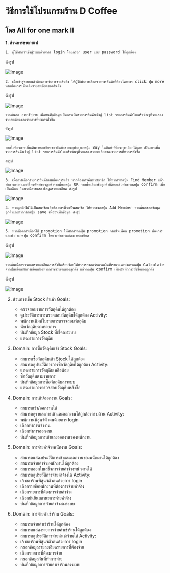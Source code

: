 
# วิธีการใช้โปรแกรมร้าน D Coffee 
## โดย All for one mark II

**1. ส่วนการขายกาแฟ**

    1. ผู้ใช้ทำการเข้าสู่ระบบด้วยการ login โดยกรอก user และ password ให้ถูกต้อง
   ดังรูป

   ![Image](https://images.unsplash.com/photo-1501780392773-287d506245a5?auto=format&fit=crop&w=1950&q=80&ixid=dW5zcGxhc2guY29tOzs7Ozs%3D)

    2. เมื่อเข้าสู่ระบบแล้วต้องการทำการขายสินค้า ให้ผู้ใช้ทำการเลือกรายการสินค้าที่ต้องโดยการ click ปุ่ม more หากต้องการเพิ่มเติมรายละเอียดของสินค้า 
ดังรูป

![Image](https://images.unsplash.com/photo-1501780392773-287d506245a5?auto=format&fit=crop&w=1950&q=80&ixid=dW5zcGxhc2guY29tOzs7Ozs%3D)


    จากนั้นกด confirm เพื่อบันทึกข้อมูลเป็นการเพิ่มรายการสินค้าเข้าสู่ list รายการสินค้าใบเสร็จนั้นๆที่จะแสดงรายละเอียดของรายการที่ทำการสั่งซื้อ

    ดังรูป

![Image](https://images.unsplash.com/photo-1501780392773-287d506245a5?auto=format&fit=crop&w=1950&q=80&ixid=dW5zcGxhc2guY29tOzs7Ozs%3D)

    หากไม่ต้องการเพิ่มเติมรายละเอียดของสินค้าสามรถทำการกดปุ่ม Buy ในสินค้าที่ต้องการเลือกได้เลย เป็นการเพิ่มรายการสินค้าเข้าสู่ list รายการสินค้าใบเสร็จนั้นๆที่จะแสดงรายละเอียดของรายการที่ทำการสั่งซื้อ

    ดังรูป

![Image](https://images.unsplash.com/photo-1501780392773-287d506245a5?auto=format&fit=crop&w=1950&q=80&ixid=dW5zcGxhc2guY29tOzs7Ozs%3D)

    3. เมื่อการเลือกรายการสินค้าตามต้องการแล้ว หากต้องการค้นหาสมาชิก ให้ทำการกดปุ่ม Find Member แล้วทำการกรอกเบอร์โทรศัพท์ของลูกค้าจากนั้นกดปุ่ม OK จากนั้นเลือกชื่อลูกค้าที่ต้องแล้วทำการกดปุ่ม confirm เพื่อเป็นเลือก โดยจะมีการแสดงข้อมูลรายละเอียด ดังรูป

![Image](https://images.unsplash.com/photo-1501780392773-287d506245a5?auto=format&fit=crop&w=1950&q=80&ixid=dW5zcGxhc2guY29tOzs7Ozs%3D)
    
    4. หากลูกค้าไม่ได้เป็นสมาชิกแล้วต้องการที่จะเป็นสมาชิก ให้ทำการกดปุ่ม Add Member จากนั้นกรอกข้อมูลลูกค้าและทำการกดปุ่ม save เพื่อบันทึกข้อมูล ดังรูป

![Image](https://images.unsplash.com/photo-1501780392773-287d506245a5?auto=format&fit=crop&w=1950&q=80&ixid=dW5zcGxhc2guY29tOzs7Ozs%3D)

    5. หากต้องการเลือกใช้ promotion ให้ทำการกดปุ่ม promotion จากนั้นเลือก promotion ต้องการและทำการกดปุ่ม confirm โดยจะทำการแสดงรายละเอียด

ดังรูป

![Image](https://images.unsplash.com/photo-1501780392773-287d506245a5?auto=format&fit=crop&w=1950&q=80&ixid=dW5zcGxhc2guY29tOzs7Ozs%3D)

    จากนั้นเมื่อตรวจสอบรายละเอียดการสั่งซื้อเรียบร้อยให้ทำการกรอกจำนวนเงินที่เรามาและทำการกดปุ่ม Calculate จากนั้นเลือกทำการเลือกช่องทางการชำระเงินของลูกค้า แล้วกดปุ่ม confirm เพื่อบันทึกการสั่งซื้อของลูกค้า 

ดังรูป

![Image](https://images.unsplash.com/photo-1501780392773-287d506245a5?auto=format&fit=crop&w=1950&q=80&ixid=dW5zcGxhc2guY29tOzs7Ozs%3D)

2. ส่วนการเช็ค Stock สินค้า
   Goals:
   - ตรวจสอบรายการวัตถุดิบได้ถูกต้อง
   - ดูประวัติการการตรวจสอบวัตถุดิบได้ถูกต้อง
   Activity:
   - พนักงานพิมพ์ใบรายการตรวจสอบวัตถุดิบ
   - นับวัตถุดิบตามรายการ
   - บันทึกข้อมูล Stock ที่เช็คลงระบบ
   - แสดงรายการวัตถุดิบ

3. Domain: การซื้อวัตถุดิบเข้า Stock
   Goals:
   - สามารถซื้อวัตถุดิบเข้า Stock ได้ถูกต้อง
   - สามารถดูประวัติการการซื้อวัตถุดิบได้ถูกต้อง
   Activity:
   - แสดงรายการวัตถุดิบเหลือน้อย
   - ซื้อวัตถุดิบตามรายการ
   - บันทึกข้อมูลการซื้อวัตถุดิบลงระบบ
   - แสดงรายการตรวจสอบวัตถุดิบหลังซื้อ

4. Domain: การเข้า/ออกงาน
   Goals:
   - สามารถเข้า/ออกงานได้
   - สามารถดูรายละการเข้าและออกงานได้ถูกต้องครบถ้วน
   Activity:
   - พนักงานพิสูนจ์ตัวตนด้วยการ login
   - เลือกทำการเข้างาน
   - เลือกทำการออกงาน
   - บันทึกข้อมูลการเข้าและออกงานของพนักงาน

5. Domain: การจ่ายค่าจ้างพนักงาน
   Goals:
   - สามารถแสดงประวัติการเข้าและออกงานของพนักงานได้ถูกต้อง
   - สามารถจ่ายค่าจ้างพนักงานได้ถูกต้อง
   - สามารถออกใบเสร็จการจ่ายค่าจ้างพนักงานได้
   - สามารถดูประวัติการจ่ายค่าจ้างได้
   Activity:
   - เจ้าของร้านพิสูนจ์ตัวตนด้วยการ login
   - เลือกรายชื่อพนักงานที่ต้องการจ่ายค่าจ้าง
   - เลือกรายการที่ต้องการจ่ายค่าจ้าง
   - เลือกยันยืนสถานะการจ่ายค่าจ้าง
   - บันทึกข้อมูลการจ่ายค่าจ้างลงระบบ

6. Domain: การจ่ายค่าเช่าร้าน
   Goals:
   - สามารถจ่ายค่าเช่าร้านได้ถูกต้อง
   - สามารถแสดงรายการจ่ายค่าเช่าร้านได้ถูกต้อง
   - สามารถดูประวัติการจ่ายค่าเช่าร้านได้
   Activity:
   - เจ้าของร้านพิสูนจ์ตัวตนด้วยการ login
   - กรอกข้อมูลรายละเอียดรายการที่ต้องจ่าย
   - เลือกรายการที่ต้องการจ่าย
   - กรอกข้อมูลวันที่ทำการจ่าย
   - บันทึกข้อมูลการจ่ายค่าเช่าร้านลงระบบ

